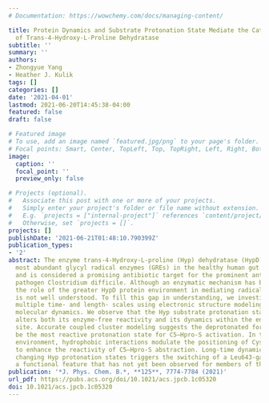 ```yaml
---
# Documentation: https://wowchemy.com/docs/managing-content/

title: Protein Dynamics and Substrate Protonation State Mediate the Catalytic Action
  of Trans-4-Hydroxy-L-Proline Dehydratase
subtitle: ''
summary: ''
authors:
- Zhongyue Yang
- Heather J. Kulik
tags: []
categories: []
date: '2021-04-01'
lastmod: 2021-06-20T14:45:38-04:00
featured: false
draft: false

# Featured image
# To use, add an image named `featured.jpg/png` to your page's folder.
# Focal points: Smart, Center, TopLeft, Top, TopRight, Left, Right, BottomLeft, Bottom, BottomRight.
image:
  caption: ''
  focal_point: ''
  preview_only: false

# Projects (optional).
#   Associate this post with one or more of your projects.
#   Simply enter your project's folder or file name without extension.
#   E.g. `projects = ["internal-project"]` references `content/project/deep-learning/index.md`.
#   Otherwise, set `projects = []`.
projects: []
publishDate: '2021-06-21T01:48:10.790399Z'
publication_types:
- '2'
abstract: The enzyme trans-4-Hydroxy-L-proline (Hyp) dehydratase (HypD) is among the
  most abundant glycyl radical enzymes (GREs) in the healthy human gut microbiome
  and is considered a promising antibiotic target for the prominent antibiotic-resistant
  pathogen Clostridium difficile. Although an enzymatic mechanism has been proposed,
  the role of the greater HypD protein environment in mediating radical reactivity
  is not well understood. To fill this gap in understanding, we investigate HypD across
  multiple time- and length- scales using electronic structure modeling and classical
  molecular dynamics. We observe that the Hyp substrate protonation state significantly
  alters both its enzyme-free reactivity and its dynamics within the enzyme active
  site. Accurate coupled cluster modeling suggests the deprotonated form of Hyp to
  be the most reactive protonation state for C5–Hpro-S activation. In the protein
  environment, hydrophobic interactions modulate the positioning of Cys434 radical
  to enhance the reactivity of C5–Hpro-S abstraction. Long-time dynamics reveal that
  changing Hyp protonation states triggers the switching of a Leu643-gated water tunnel,
  a functional feature that has not yet been observed for members of the GRE superfamily.
publication: '*J. Phys. Chem. B.*, **125**, 7774-7784 (2021)'
url_pdf: https://pubs.acs.org/doi/10.1021/acs.jpcb.1c05320
doi: 10.1021/acs.jpcb.1c05320
---
```


